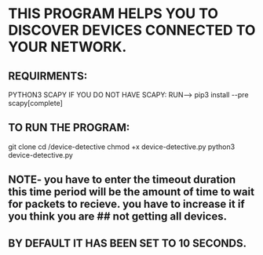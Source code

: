 # THIS PROGRAM HELPS YOU TO DISCOVER DEVICES CONNECTED TO YOUR NETWORK.
## REQUIRMENTS:
PYTHON3
SCAPY
IF YOU DO NOT HAVE SCAPY:
RUN-->
pip3 install --pre scapy[complete]

## TO RUN THE PROGRAM:
git clone
cd /device-detective
chmod +x device-detective.py
python3 device-detective.py

## NOTE- you have to enter the timeout duration this time period will be the amount of time to wait for packets to recieve. you have to increase it if you think you are ## not getting all devices.
## BY DEFAULT IT HAS BEEN SET TO 10 SECONDS. 
